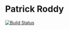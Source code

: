 Patrick Roddy
=============

[![Build Status](https://travis-ci.com/paddyroddy/paddyroddy.github.io.svg?branch=release)](https://travis-ci.com/paddyroddy/paddyroddy.github.io)
